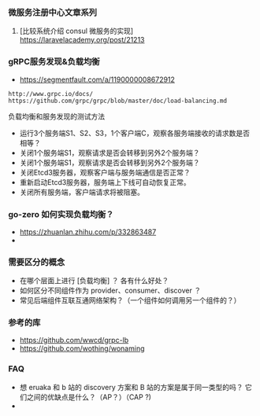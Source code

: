 ### 微服务注册中心文章系列
1. [比较系统介绍 consul 微服务的实现] https://laravelacademy.org/post/21213

### gRPC服务发现&负载均衡
- https://segmentfault.com/a/1190000008672912

```
http://www.grpc.io/docs/
https://github.com/grpc/grpc/blob/master/doc/load-balancing.md
```

负载均衡和服务发现的测试方法
- 运行3个服务端S1、S2、S3，1个客户端C，观察各服务端接收的请求数是否相等？
- 关闭1个服务端S1，观察请求是否会转移到另外2个服务端？
- 关闭1个服务端S1，观察请求是否会转移到另外2个服务端？
- 关闭Etcd3服务器，观察客户端与服务端通信是否正常？
- 重新启动Etcd3服务器，服务端上下线可自动恢复正常。
- 关闭所有服务端，客户端请求将被阻塞。


### go-zero 如何实现负载均衡？
- https://zhuanlan.zhihu.com/p/332863487
- 

### 需要区分的概念
- 在哪个层面上进行 [负载均衡] ？ 各有什么好处？
- 如何区分不同组件作为 provider、consumer、discover ？
- 常见后端组件互联互通网络架构？（一个组件如何调用另一个组件的？）


### 参考的库
- https://github.com/wwcd/grpc-lb
- https://github.com/wothing/wonaming

### FAQ 
- 想 eruaka 和 b 站的 discovery 方案和 B 站的方案是属于同一类型的吗？ 它们之间的优缺点是什么？（AP？）（CAP ?)
- 